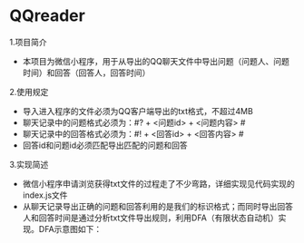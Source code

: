 # QQreader
1.项目简介
* 本项目为微信小程序，用于从导出的QQ聊天文件中导出问题（问题人、问题时间）和回答（回答人，回答时间）

2.使用规定
* 导入进入程序的文件必须为QQ客户端导出的txt格式，不超过4MB
* 聊天记录中的问题格式必须为：#? + <问题id> + <问题内容> #
* 聊天记录中的回答格式必须为：#! + <回答id> + <回答内容> #
* 回答id和问题id必须匹配导出匹配的问题和回答

3.实现简述
* 微信小程序申请浏览获得txt文件的过程走了不少弯路，详细实现见代码实现的index.js文件
* 从聊天记录导出正确的问题和回答利用的是我们的标识格式；而同时导出回答人和回答时间是通过分析txt文件导出规则，利用DFA（有限状态自动机）实现。DFA示意图如下：
